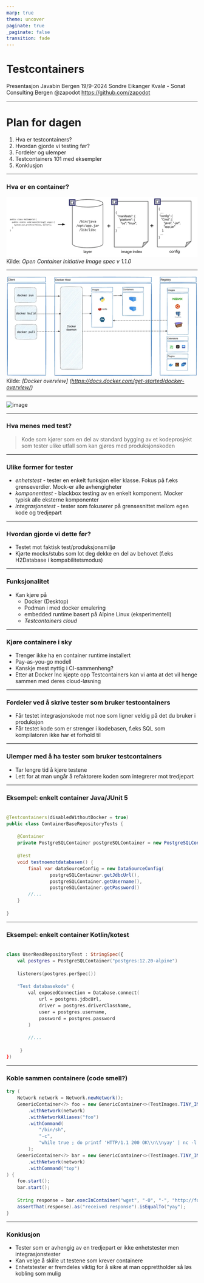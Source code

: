 ```yaml
---
marp: true
theme: uncover
paginate: true
_paginate: false
transition: fade
---
```

# Testcontainers

Presentasjon Javabin Bergen 19/9-2024
Sondre Eikanger Kvalø - Sonat Consulting Bergen
@zapodot https://github.com/zapodot

---
<!-- 
header: 'Testcontainers'
footer: 'Javabin Bergen 19/9-2024'
-->

# Plan for dagen
 1. Hva er testcontainers?
 1. Hvordan gjorde vi testing før?
 1. Fordeler og ulemper
 1. Testcontainers 101 med eksempler
 1. Konklusjon

---
### Hva er en container?
[![width:1000](assets/oci.png)](https://github.com/opencontainers/image-spec/releases/download/v1.1.0/oci-image-spec-v1.1.0.pdf)
Kilde: *Open Container Initiative Image spec v 1.1.0*
<!--
OCI - specen definerer et image som summen av lag, index og config. Et container image skal kunne kjøre isolert og skal kun ha tilgang til bibliotek og kommandoer som er lagt inn i imaget 
-->

---
![width:1000](assets/docker-architecture.png)
Kilde: *[Docker overview]
(https://docs.docker.com/get-started/docker-overview/)*

<!--
Docker er den mest kjente container runtime brukt lokalt på utviklermaskiner og servere. Støtter også OCI. Docker Desktop er propritært mens selve dockerd er opensource. Et OpenSource alternativ er Podman Desktop 
Kubernetes bygger også på bruk av container images definert i henhold til OCI-standarden 
 -->

---
![image](https://testcontainers.com/getting-started/images/test-workflow.png)


---

### Hva menes med test?
>Kode som kjører som en del av standard bygging av et kodeprosjekt som tester ulike utfall som kan gjøres med produksjonskoden

---

### Ulike former for tester
- _enhetstest_ - tester en enkelt funksjon eller klasse. Fokus på f.eks grenseverdier. Mock-er alle avhengigheter
- _komponenttest_ - blackbox testing av en enkelt komponent. Mocker typisk alle eksterne komponenter
- _integrasjonstest_ - tester som fokuserer på grensesnittet mellom egen kode og tredjepart

---


### Hvordan gjorde vi dette før?
- Testet mot faktisk test/produksjonsmiljø
- Kjørte mocks/stubs som lot deg dekke en del av behovet (f.eks H2Database i kompabilitetsmodus)

---

### Funksjonalitet
- Kan kjøre på 
    - Docker (Desktop)
    - Podman i med docker emulering
    - embedded runtime basert på Alpine Linux (eksperimentell)
    - _Testcontainers cloud_
<!-- Siden Docker inc har kjøpt opp rettighetene til testcontainers er det rimelig å anta at de kommer til å bruke Docker Build Cloud på sikt -->

---
### Kjøre containere i sky
- Trenger ikke ha en container runtime installert
- Pay-as-you-go modell
- Kanskje mest nyttig i CI-sammenheng?
- Etter at Docker Inc kjøpte opp Testcontainers kan vi anta at det vil henge sammen med deres cloud-løsning
---
### Fordeler ved å skrive tester som bruker testcontainers
- Får testet integrasjonskode mot noe som ligner veldig på det du bruker i produksjon
- Får testet kode som er strenger i kodebasen, f.eks SQL som kompilatoren ikke har et forhold til
---
### Ulemper med å ha tester som bruker testcontainers
- Tar lengre tid å kjøre testene
- Lett for at man ungår å refaktorere koden som integrerer mot tredjepart
---

### Eksempel: enkelt container Java/JUnit 5
```java

@Testcontainers(disabledWithoutDocker = true)
public class ContainerBaseRepositoryTests {

    @Container
    private PostgreSQLContainer postgreSQLContainer = new PostgreSQLContainer("postgres:12.20-alpine");

    @Test
    void testnoemotdatabasen() {
        final var dataSourceConfig = new DataSourceConfig(
                postgreSQLContainer.getJdbcUrl(),
                postgreSQLContainer.getUsername(),
                postgreSQLContainer.getPassword()
        //...
    }

}
 ```
<!-- Viser i IDEA eksempel både for Java/JUnit 5 og Kotlin/kotest-->
---
### Eksempel: enkelt container Kotlin/kotest
```kotlin 

class UserReadRepositoryTest : StringSpec({
    val postgres = PostgreSQLContainer("postgres:12.20-alpine")

    listeners(postgres.perSpec())

    "Test databasekode" {
        val exposedConnection = Database.connect(
            url = postgres.jdbcUrl,
            driver = postgres.driverClassName,
            user = postgres.username,
            password = postgres.password
        )

        //...

     }
})


```

---

### Koble sammen containere (code smell?)
```java
try (
    Network network = Network.newNetwork();
    GenericContainer<?> foo = new GenericContainer<>(TestImages.TINY_IMAGE)
        .withNetwork(network)
        .withNetworkAliases("foo")
        .withCommand(
            "/bin/sh",
            "-c",
            "while true ; do printf 'HTTP/1.1 200 OK\\n\\nyay' | nc -l -p 8080; done"
        );
    GenericContainer<?> bar = new GenericContainer<>(TestImages.TINY_IMAGE)
        .withNetwork(network)
        .withCommand("top")
) {
    foo.start();
    bar.start();

    String response = bar.execInContainer("wget", "-O", "-", "http://foo:8080").getStdout();
    assertThat(response).as("received response").isEqualTo("yay");
}
```
---
### Konklusjon
- Tester som er avhengig av en tredjepart er ikke enhetstester men integrasjonstester
- Kan velge å skille ut testene som krever containere
- Enhetstester er fremdeles viktig for å sikre at man opprettholder så løs kobling som mulig
